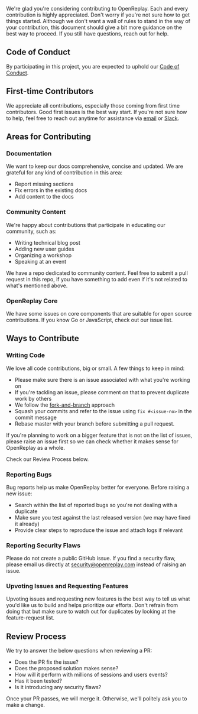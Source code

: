 We're glad you're considering contributing to OpenReplay. Each and every contribution is highly appreciated. Don't worry if you're not sure how to get things started. Although we don't want a wall of rules to stand in the way of your contribution, this document should give a bit more guidance on the best way to proceed. If you still have questions, reach out for help.

## Code of Conduct

By participating in this project, you are expected to uphold our [Code of Conduct](CODE_OF_CONDUCT.md).

## First-time Contributors

We appreciate all contributions, especially those coming from first time contributors. Good first issues is the best way start. If you're not sure how to help, feel free to reach out anytime for assistance via [email](mailto:hey@openreplay.com) or [Slack](https://slack.openreplay.com).

## Areas for Contributing

### Documentation

We want to keep our docs comprehensive, concise and updated. We are grateful for any kind of contribution in this area:
- Report missing sections
- Fix errors in the existing docs
- Add content to the docs

### Community Content

We're happy about contributions that participate in educating our community, such as:
- Writing technical blog post
- Adding new user guides
- Organizing a workshop
- Speaking at an event

We have a repo dedicated to community content. Feel free to submit a pull request in this repo, if you have something to add even if it's not related to what's mentioned above.

### OpenReplay Core

We have some issues on core components that are suitable for open source contributions. If you know Go or JavaScript, check out our issue list.

## Ways to Contribute

### Writing Code

We love all code contributions, big or small. A few things to keep in mind:

- Please make sure there is an issue associated with what you're working on
- If you're tackling an issue, please comment on that to prevent duplicate work by others
- We follow the [fork-and-branch](https://blog.scottlowe.org/2015/01/27/using-fork-branch-git-workflow/) approach
- Squash your commits and refer to the issue using `fix #<issue-no>` in the commit message
- Rebase master with your branch before submitting a pull request.

If you're planning to work on a bigger feature that is not on the list of issues, please raise an issue first so we can check whether it makes sense for OpenReplay as a whole.

Check our Review Process below.

### Reporting Bugs

Bug reports help us make OpenReplay better for everyone. Before raising a new issue:
- Search within the list of reported bugs so you're not dealing with a duplicate
- Make sure you test against the last released version (we may have fixed it already)
- Provide clear steps to reproduce the issue and attach logs if relevant

### Reporting Security Flaws

Please do not create a public GitHub issue. If you find a security flaw, please email us directly at [security@openreplay.com](mailto:security@openreplay.com) instead of raising an issue.

### Upvoting Issues and Requesting Features

Upvoting issues and requesting new features is the best way to tell us what you'd like us to build and helps prioritize our efforts. Don't refrain from doing that but make sure to watch out for duplicates by looking at the feature-request list.

## Review Process

We try to answer the below questions when reviewing a PR:
- Does the PR fix the issue?
- Does the proposed solution makes sense?
- How will it perform with millions of sessions and users events?
- Has it been tested?
- Is it introducing any security flaws?

Once your PR passes, we will merge it. Otherwise, we'll politely ask you to make a change.
